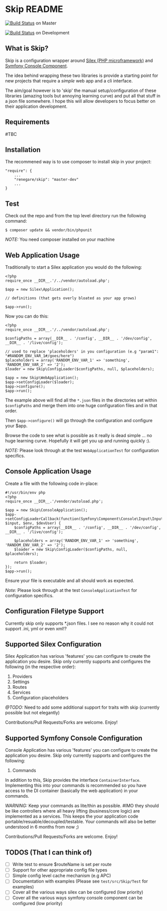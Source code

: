 Skip README
===========

[![Build Status](https://travis-ci.org/renegare/skip.png?branch=master)](https://travis-ci.org/renegare/skip) on Master

[![Build Status](https://travis-ci.org/renegare/skip.png?branch=development)](https://travis-ci.org/renegare/skip) on Development


What is Skip?
-------------

Skip is a configuration wrapper around [Silex (PHP microframework)][1] and [Symfony Console Component][2]. 

The idea behind wrapping these two libraries is provide a starting point for new projects that require a *simple* web app and a cli interface.

The aim/goal however is to 'skip' the manual setup/configuration of these libraries (amazing tools but annoying learning curve) and put all that stuff in a json file somewhere. I hope this will allow developers to focus better on their application development.


Requirements
------------

#TBC

Installation
------------

The recommened way is to use composer to install skip in your project:
```
"require": {
	...
	"renegare/skip": "master-dev"
	...
}
```


Test
----

Check out the repo and from the top level directory run the following command:
```
$ composer update && vendor/bin/phpunit
```

*NOTE:* You need composer installed on your machine


Web Application Usage
---------------------

Traditionally to start a Silex application you would do the following:

```
<?php
require_once __DIR__.'/../vendor/autoload.php';

$app = new Silex\Application();

// definitions (that gets overly bloated as your app grows)

$app->run();

```

Now you can do this:

```
<?php
require_once __DIR__.'/../vendor/autoload.php';

$configPaths = array(__DIR__ . '/config', __DIR__ . '/dev/config', __DIR__ . '/live/config');

// used to replace 'placeholders' in you configuration (e.g "param1": "#RANDOM_ENV_VAR_1#/goes/here")
$placeholders = array('RANDOM_ENV_VAR_1' => 'something', 'RANDOM_ENV_VAR_2' => '2'); 
$loader = new Skip\ConfigLoader($configPaths, null, $placeholders);

$app = new Skip\WebApplication();
$app->setConfigLoader($loader);
$app->configure();
$app->run();
```

The example above will find all the ```*.json``` files in the directories set within ```$configPaths``` and merge them into one huge configuration files and in that order.

Then ```$app->configure()``` will go through the configuration and configure your $app.

Browse the code to see what is possible as it really is dead simple ... no huge learning curve. Hopefully it will get you up and running quickly :).

*NOTE:* Please look through at the test ```WebApplicationTest``` for configuration specifics.


Console Application Usage
-------------------------

Create a file with the following code in-place:
```
#!/usr/bin/env php
<?php
require_once __DIR__.'/vendor/autoload.php';

$app = new Skip\ConsoleApplication();
$app->setConfigLoaderCallback(function(Symfony\Component\Console\Input\InputInterface $input, $env, $devUser) {
    $configPaths = array(__DIR__ . '/config', __DIR__ . '/dev/config', __DIR__ . '/live/config');

    $placeholders = array('RANDOM_ENV_VAR_1' => 'something', 'RANDOM_ENV_VAR_2' => '2'); 
	$loader = new Skip\ConfigLoader($configPaths, null, $placeholders);

    return $loader;
});
$app->run();
```

Ensure your file is executable and all should work as expected.

*Note:* Please look through at the test ```ConsoleApplicationTest``` for configuration specifics.


Configuration Filetype Support
------------------------------

Currently skip only supports *.json files. I see no reason why it could not support .ini, yml or even xml!?


Supported Silex Configuration
-----------------------------

Silex Application has various 'features' you can configure to create the application you desire. Skip only currently supports and configures the following (in the respective order):

1. Providers
2. Settings
3. Routes
4. Services
5. Configuration placeholders

*@TODO:* Need to add some additional support for traits with skip (currently possible but not elegantly)

Contributions/Pull Requests/Forks are welcome. Enjoy!


Supported Symfony Console Configuration
-----------------------------

Console Application has various 'features' you can configure to create the application you desire. Skip only currently supports and configures the following:

1. Commands

In addition to this, Skip provides the interface ```ContainerInterface```. Implementing this into your commands is recommended so you have access to the DI container (basically the web application) in your commands.

*WARNING:* Keep your commands as lite/thin as possible. #IMO they should be like controllers where all heavy lifting (business/core logic) are implemented as a services. This keeps the your application code portable/resuable/decoupled/testable. Your commands will also be better understood in 6 months from now ;)

Contributions/Pull Requests/Forks are welcome. Enjoy!


TODOS (That I can think of)
---------------------------

- [ ] Write test to ensure $routeName is set per route
- [ ] Support for other appropriate config file types
- [ ] Simple config level cache mechanism (e.g APC)
- [ ] Documentation with examples (Please see ```test/src/Skip/Test``` for examples)
- [ ] Cover all the various ways silex can be configured (low priority)
- [ ] Cover all the various ways symfony console component can be configured (low priority)

[1]: http://silex.sensiolabs.org/doc/usage.html
[2]: http://symfony.com/doc/current/components/console/introduction.html